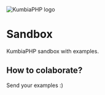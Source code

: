 ![KumbiaPHP logo](https://rawgit.com/kumbiaphp/kumbiaphp/master/default/public/img/kumbiaphp.svg)

# Sandbox
KumbiaPHP sandbox with examples.

## How to colaborate?
Send your examples :)
